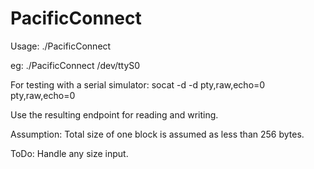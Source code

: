 # PacificConnect
Usage:
./PacificConnect <endpoint>

eg:
./PacificConnect /dev/ttyS0

For testing with a serial simulator:
socat -d -d pty,raw,echo=0 pty,raw,echo=0

Use the resulting endpoint for reading and writing.

Assumption:
Total size of one block is assumed as less than 256 bytes.

ToDo:
Handle any size input.

